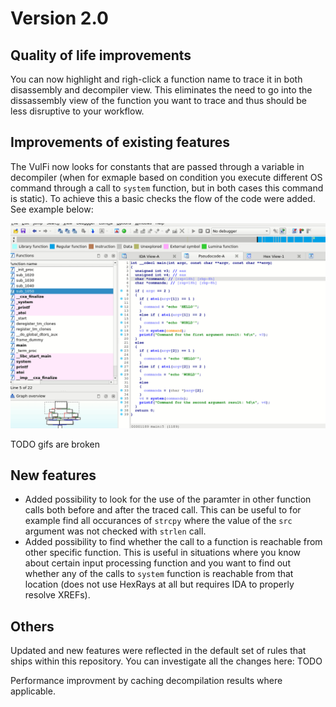 # Version 2.0

## Quality of life improvements

You can now highlight and righ-click a function name to trace it in both disassembly and decompiler view. This eliminates the need to go into the dissassembly view of the function you want to trace and thus should be less disruptive to your workflow.

## Improvements of existing features

The VulFi now looks for constants that are passed through a variable in decompiler (when for exmaple based on condition you execute different OS command through a call to `system` function, but in both cases this command is static). To achieve this a basic checks the flow of the code were added. See example below:

![basic](./img/better_const.gif)

TODO gifs are broken

## New features

* Added possibility to look for the use of the paramter in other function calls both before and after the traced call. This can be useful to for example find all occurances of `strcpy` where the value of the `src` argument was not checked with `strlen` call.
* Added possibility to find whether the call to a function is reachable from other specific function. This is useful in situations where you know about certain input processing function and you want to find out whether any of the calls to `system` function is reachable from that location (does not use HexRays at all but requires IDA to properly resolve XREFs).

## Others

Updated and new features were reflected in the default set of rules that ships within this repository. You can investigate all the changes here: TODO

Performance improvment by caching decompilation results where applicable.